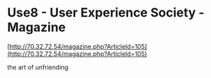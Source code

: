 <!--
id: 215756040
link: http://tumblr.atmos.org/post/215756040/use8-user-experience-society-magazine
slug: use8-user-experience-society-magazine
date: Sat Oct 17 2009 14:33:41 GMT-0700 (PDT)
publish: 2009-10-017
tags: 
title: Use8 - User Experience Society - Magazine
-->


Use8 - User Experience Society - Magazine
=========================================

[http://70.32.72.54/magazine.php?ArticleId=105](http://70.32.72.54/magazine.php?ArticleId=105)

the art of unfriending

